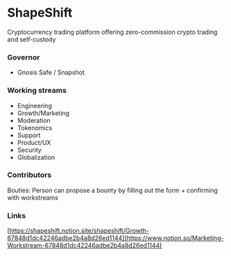 # ShapeShift

Cryptocurrency trading platform offering zero-commission crypto trading and self-custody 			

### Governor

- Gnosis Safe / Snapshot

### Working streams

- Engineering
- Growth/Marketing
- Moderation
- Tokenomics
- Support
- Product/UX
- Security
- Globalization

### Contributors

Bouties: Person can propose a bounty by filling out the form + confirming with workstreams 

### Links

[https://shapeshift.notion.site/shapeshift/Growth-67848d1dc42246adbe2b4a8d26ed1144](https://www.notion.so/Marketing-Workstream-67848d1dc42246adbe2b4a8d26ed1144)